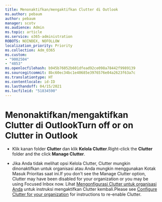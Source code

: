 ```yaml
---
title: Menonaktifkan/mengaktifkan Clutter di Outlook
ms.author: pebaum
author: pebaum
manager: scotv
ms.audience: Admin
ms.topic: article
ms.service: o365-administration
ROBOTS: NOINDEX, NOFOLLOW
localization_priority: Priority
ms.collection: Adm_O365
ms.custom:
- "9002504"
- "4853"
ms.openlocfilehash: b945b76052b601dfead92ce098a78442f9989139
ms.sourcegitcommit: 8bc60ec34bc1e40685e3976576e04a2623f63a7c
ms.translationtype: HT
ms.contentlocale: id-ID
ms.lasthandoff: 04/15/2021
ms.locfileid: "51834590"
---
```

# <a name="turn-off-or-on-clutter-in-outlook"></a><span data-ttu-id="8fe0a-102">Menonaktifkan/mengaktifkan Clutter di Outlook</span><span class="sxs-lookup"><span data-stu-id="8fe0a-102">Turn off or on Clutter in Outlook</span></span>

- <span data-ttu-id="8fe0a-103">Klik kanan folder **Clutter** dan klik **Kelola Clutter**.</span><span class="sxs-lookup"><span data-stu-id="8fe0a-103">Right-click the **Clutter** folder and the click **Manage Clutter**.</span></span> 

- <span data-ttu-id="8fe0a-104">Jika Anda tidak melihat opsi Kelola Clutter, Clutter mungkin dinonaktifkan untuk organisasi atau Anda mungkin menggunakan Kotak Masuk Prioritas saat ini.</span><span class="sxs-lookup"><span data-stu-id="8fe0a-104">If you don't see the Manage Clutter option, Clutter may have been disabled for your organization or you may be using Focused Inbox now.</span></span> <span data-ttu-id="8fe0a-105">Lihat [Mengonfigurasi Clutter untuk organisasi Anda](https://support.office.com/article/832276bd-d024-47b6-a80a-a6b884907a5b?wt.mc_id=SCL_a9c72a77-1bc4-40e6-ba6d-103c1d1aba4c_AdmHlp) untuk instruksi mengaktifkan Clutter kembali.</span><span class="sxs-lookup"><span data-stu-id="8fe0a-105">Please see [Configure Clutter for your organization](https://support.office.com/article/832276bd-d024-47b6-a80a-a6b884907a5b?wt.mc_id=SCL_a9c72a77-1bc4-40e6-ba6d-103c1d1aba4c_AdmHlp) for instructions to re-enable Clutter.</span></span>
